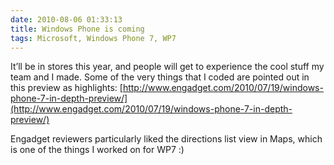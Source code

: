 ```yaml
---
date: 2010-08-06 01:33:13
title: Windows Phone is coming
tags: Microsoft, Windows Phone 7, WP7
---
```


It’ll be in stores this year, and people will get to experience the cool stuff my team and I made. Some of the very things that I coded are pointed out in this preview as highlights: [http://www.engadget.com/2010/07/19/windows-phone-7-in-depth-preview/](http://www.engadget.com/2010/07/19/windows-phone-7-in-depth-preview/)

Engadget reviewers particularly liked the directions list view in Maps, which is one of the things I worked on for WP7 :)
